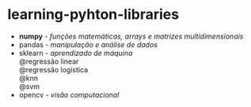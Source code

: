# learning-pyhton-libraries

- <b>numpy</b> - <i>funções matemáticas, arrays e matrizes multidimensionais </i><br>
- pandas - <i>manipulação e análise de dados</i><br>
- sklearn - <i>aprendizado de máquina</i><br>
@regressão linear <br>
@regressão logística <br>
@knn <br>
@svm
- opencv - <i>visão computacional</i><br>
